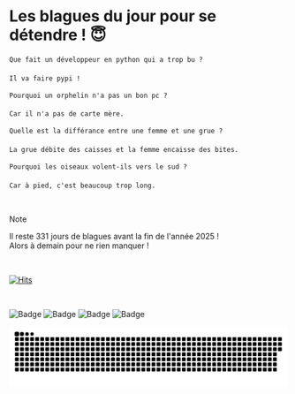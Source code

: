 
<h1>Les blagues du jour pour se détendre ! 😇</h1>

```diff
Que fait un développeur en python qui a trop bu ?

Il va faire pypi !
```

```diff
Pourquoi un orphelin n'a pas un bon pc ?

Car il n'a pas de carte mère.
```

```diff
Quelle est la différance entre une femme et une grue ?

La grue débite des caisses et la femme encaisse des bites.
```

```diff
Pourquoi les oiseaux volent-ils vers le sud ?

Car à pied, c'est beaucoup trop long.
```

<br/>

> [!NOTE]
> Il reste 331 jours de blagues avant la fin de l'année 2025 ! <br/>
> Alors à demain pour ne rien manquer !

<br/>


[![Hits](https://hits.seeyoufarm.com/api/count/incr/badge.svg?url=https%3A%2F%2Fgithub.com%2FClems02%2Fhit-counter&count_bg=%23003E80&title_bg=%235C9FE1&icon=powershell.svg&icon_color=%23FFFFFF&title=Visite&edge_flat=false)](https://hits.seeyoufarm.com)


<br/>


![Badge](https://img.shields.io/badge/Last%20updated%20on-white?style=for-the-badge&logo=clockify)   ![Badge](https://img.shields.io/badge/04/02-white?style=for-the-badge) ![Badge](https://img.shields.io/badge/at-white?style=for-the-badge) ![Badge](https://img.shields.io/badge/02:56-white?style=for-the-badge)


<p align="center">
 <img width="1000" src="assets/github-snake.svg" alt="snake"/>
</p>
